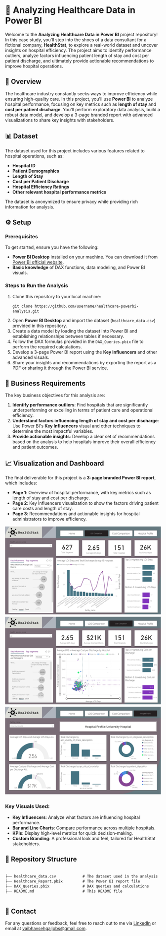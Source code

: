 <!DOCTYPE html>
<html lang="en">
<head>
    <meta charset="UTF-8">
    <meta name="viewport" content="width=device-width, initial-scale=1.0">
</head>
<body>

<h1>🏥 Analyzing Healthcare Data in Power BI</h1>

<p>Welcome to the <strong>Analyzing Healthcare Data in Power BI</strong> project repository! In this case study, you'll step into the shoes of a data consultant for a fictional company, <strong>HealthStat</strong>, to explore a real-world dataset and uncover insights on hospital efficiency. The project aims to identify performance outliers, analyze factors influencing patient length of stay and cost per patient discharge, and ultimately provide actionable recommendations to improve hospital operations.</p>

<h2>📖 Overview</h2>

<p>The healthcare industry constantly seeks ways to improve efficiency while ensuring high-quality care. In this project, you'll use <strong>Power BI</strong> to analyze hospital performance, focusing on key metrics such as <strong>length of stay</strong> and <strong>cost per patient discharge</strong>. You'll perform exploratory data analysis, build a robust data model, and develop a 3-page branded report with advanced visualizations to share key insights with stakeholders.</p>

<h2>📊 Dataset</h2>

<p>The dataset used for this project includes various features related to hospital operations, such as:</p>
<ul>
    <li><strong>Hospital ID</strong></li>
    <li><strong>Patient Demographics</strong></li>
    <li><strong>Length of Stay</strong></li>
    <li><strong>Cost per Patient Discharge</strong></li>
    <li><strong>Hospital Efficiency Ratings</strong></li>
    <li><strong>Other relevant hospital performance metrics</strong></li>
</ul>
<p>The dataset is anonymized to ensure privacy while providing rich information for analysis.</p>

<h2>⚙️ Setup</h2>

<h3>Prerequisites</h3>
<p>To get started, ensure you have the following:</p>
<ul>
    <li><strong>Power BI Desktop</strong> installed on your machine. You can download it from <a href="https://powerbi.microsoft.com/" target="_blank">Power BI official website</a>.</li>
    <li><strong>Basic knowledge</strong> of DAX functions, data modeling, and Power BI visuals.</li>
</ul>

<h3>Steps to Run the Analysis</h3>
<ol>
    <li>Clone this repository to your local machine:
        <pre><code>git clone https://github.com/username/healthcare-powerbi-analysis.git</code></pre>
    </li>
    <li>Open <strong>Power BI Desktop</strong> and import the dataset (<code>healthcare_data.csv</code>) provided in this repository.</li>
    <li>Create a data model by loading the dataset into Power BI and establishing relationships between tables if necessary.</li>
    <li>Follow the DAX formulas provided in the <code>DAX_Queries.pbix</code> file to perform the required calculations.</li>
    <li>Develop a 3-page Power BI report using the <strong>Key Influencers</strong> and other advanced visuals.</li>
    <li>Share your insights and recommendations by exporting the report as a PDF or sharing it through the Power BI service.</li>
</ol>

<h2>📌 Business Requirements</h2>

<p>The key business objectives for this analysis are:</p>
<ol>
    <li><strong>Identify performance outliers</strong>: Find hospitals that are significantly underperforming or excelling in terms of patient care and operational efficiency.</li>
    <li><strong>Understand factors influencing length of stay and cost per discharge</strong>: Use Power BI's <strong>Key Influencers</strong> visual and other techniques to determine the most impactful variables.</li>
    <li><strong>Provide actionable insights</strong>: Develop a clear set of recommendations based on the analysis to help hospitals improve their overall efficiency and patient outcomes.</li>
</ol>

<h2>📈 Visualization and Dashboard</h2>

<p>The final deliverable for this project is a <strong>3-page branded Power BI report</strong>, which includes:</p>
<ul>
    <li><strong>Page 1</strong>: Overview of hospital performance, with key metrics such as length of stay and cost per discharge.</li>
    <li><strong>Page 2</strong>: Key Influencers visualization to show the factors driving patient care costs and length of stay.</li>    
    <li><strong>Page 3</strong>: Recommendations and actionable insights for hospital administrators to improve efficiency.</li>   
</ul>

![Page1](Dashboard_images/LOS_Comparison.jpg)
![Page1](Dashboard_images/Cost_Comparison.jpg)
![Page1](Dashboard_images/Hospital_Profile.jpg)

<h3>Key Visuals Used:</h3>
<ul>
    <li><strong>Key Influencers</strong>: Analyze what factors are influencing hospital performance.</li>
    <li><strong>Bar and Line Charts</strong>: Compare performance across multiple hospitals.</li>
    <li><strong>KPIs</strong>: Display high-level metrics for quick decision-making.</li>
    <li><strong>Custom Branding</strong>: A professional look and feel, tailored for HealthStat stakeholders.</li>
</ul>

<h2>📂 Repository Structure</h2>

<pre>
<code>
├── healthcare_data.csv            # The dataset used in the analysis
├── Healthcare_Report.pbix         # The Power BI report file
├── DAX_Queries.pbix               # DAX queries and calculations
├── README.md                      # This README file
</code>
</pre>

<h2>📧 Contact</h2>

<p>For any questions or feedback, feel free to reach out to me via <a href="https://www.linkedin.com/in/sehgalvaibhav" target="_blank">LinkedIn</a> or email at <a href="mailto:vaibhavsehgaljobs@gmail.com">vaibhavsehgaljobs@gmail.com</a>.</p>

</body>
</html>
